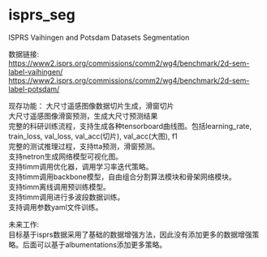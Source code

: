 # isprs_seg
ISPRS Vaihingen and Potsdam Datasets Segmentation

数据链接:  
https://www2.isprs.org/commissions/comm2/wg4/benchmark/2d-sem-label-vaihingen/  
https://www2.isprs.org/commissions/comm2/wg4/benchmark/2d-sem-label-potsdam/  

现存功能： 
大尺寸遥感图像数据切片生成，滑窗切片  
大尺寸遥感图像滑窗预测，生成大尺寸预测结果  
完整的科研训练流程，支持生成各种tensorboard曲线图。包括learning_rate, train_loss, val_loss, val_acc(切片), val_acc(大图), f1  
完整的测试推理过程，支持tta预测，滑窗预测。  
支持netron生成网络模型可视化图。  
支持timm调用优化器，调用学习率迭代策略。  
支持timm调用backbone模型，自由组合分割算法模块和骨架网络模块。  
支持timm离线调用预训练模型。  
支持timm调用进行多波段数据训练。  
支持调用参数yaml文件训练。


未来工作:  
目标基于isprs数据采用了基础的数据增强方法，因此没有添加更多的数据增强策略。后面可以基于albumentations添加更多策略。


